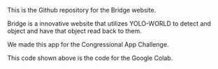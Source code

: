 This is the Github repository for the Bridge website. 

Bridge is a innovative website that utilizes YOLO-WORLD to detect and object and have that object read back to them.

We made this app for the Congressional App Challenge.

This code shown above is the code for the Google Colab.
